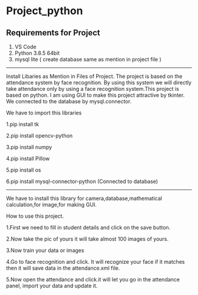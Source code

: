 # Project_python
Requirements for Project 
-----------------------------
1. VS Code
2. Python 3.8.5 64bit 
3. mysql lite ( create database same as mention in project file )
-----------------------------
Install Libaries as Mention in Files of Project.
The project is based on the attendance system by face recognition.
By using this system we will directly take attendance only by using a face recognition system.This project is based on python.
I am using GUI to make this project attractive by tkinter.
We connected to the database by mysql.connector.

We have to import this libraries

1.pip install tk

2.pip install opencv-python

3.pip install numpy

4.pip install Pillow

5.pip install os

6.pip install mysql-connector-python (Connected to database)

--------------------------------------------------------------------------------------------
We have to install this library for camera,database,mathematical calculation,for image,for making GUI.

How to use this project.

1.First we need to fill in student details and click on the save button.

2.Now take the pic of yours it will take almost 100 images of yours.

3.Now train your data or images

4.Go to face recognition and click.
It will recognize your face if it matches then it will save data in the attendance.xml file.

5.Now open the attendance and click.it will let you go in the attendance panel, import your data and update it.

